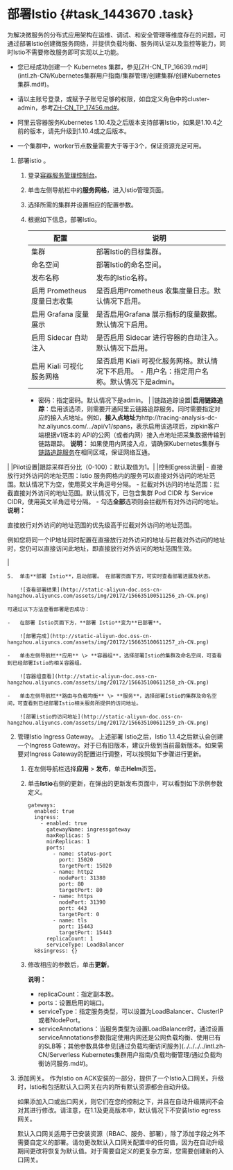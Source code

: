 # 部署Istio {#task_1443670 .task}

为解决微服务的分布式应用架构在运维、调试、和安全管理等维度存在的问题，可通过部署Istio创建微服务网络，并提供负载均衡、服务间认证以及监控等能力，同时Istio不需要修改服务即可实现以上功能。

-   您已经成功创建一个 Kubernetes 集群，参见[ZH-CN\_TP\_16639.md\#](intl.zh-CN/Kubernetes集群用户指南/集群管理/创建集群/创建Kubernetes 集群.md#)。
-   请以主账号登录，或赋予子账号足够的权限，如自定义角色中的cluster-admin，参考[ZH-CN\_TP\_17456.md\#](intl.zh-CN/Kubernetes集群用户指南/授权管理/子账号RBAC权限配置指导.md#)。

-   阿里云容器服务Kubernetes 1.10.4及之后版本支持部署Istio，如果是1.10.4之前的版本，请先升级到1.10.4或之后版本。
-   一个集群中，worker节点数量需要大于等于3个，保证资源充足可用。

1.  部署istio 。 

    1.  登录[容器服务管理控制台](https://cs.console.aliyun.com)。
    2.  单击左侧导航栏中的**服务网格**，进入Istio管理页面。
    3.  选择所需的集群并设置相应的配置参数。
    4.  根据如下信息，部署Istio。 

        |配置|说明|
        |--|--|
        |集群|部署Istio的目标集群。|
        |命名空间|部署Istio的命名空间。|
        |发布名称|发布的Istio名称。|
        |启用 Prometheus 度量日志收集|是否启用Prometheus 收集度量日志。默认情况下启用。|
        |启用 Grafana 度量展示|是否启用Grafana 展示指标的度量数据。默认情况下启用。|
        |启用 Sidecar 自动注入|是否启用 Sidecar 进行容器的自动注入。默认情况下启用。|
        |启用 Kiali 可视化服务网格|是否启用 Kiali 可视化服务网格。默认情况下不启用。         -   用户名：指定用户名称。默认情况下是admin。
        -   密码：指定密码。默认情况下是admin。
 |
        |链路追踪设置|**启用链路追踪**：启用该选项，则需要开通阿里云链路追踪服务。同时需要指定对应的接入点地址。例如，**接入点地址**为http://tracing-analysis-dc-hz.aliyuncs.com/.../api/v1/spans，表示启用该选项后，zipkin客户端根据v1版本的 API的公网（或者内网）接入点地址把采集数据传输到链路跟踪。 **说明：** 如果使用内网接入点，请确保Kubernetes集群与[链路追踪服务](https://tracing-analysis.console.aliyun.com/)在相同区域，保证网络互通。

 |
        |Pilot设置|跟踪采样百分比（0-100）：默认取值为1。|
        |控制Egress流量|         -   直接放行对外访问的地址范围：Istio 服务网格内的服务可以直接对外访问的地址范围。默认情况下为空，使用英文半角逗号分隔。
        -   拦截对外访问的地址范围：拦截直接对外访问的地址范围。默认情况下，已包含集群 Pod CIDR 与 Service CIDR，使用英文半角逗号分隔。
        -   勾选**全部**选项则会拦截所有对外访问的地址。
 **说明：** 

直接放行对外访问的地址范围的优先级高于拦截对外访问的地址范围。

例如您将同一个IP地址同时配置在直接放行对外访问的地址与拦截对外访问的地址时，您仍可以直接访问此地址，即直接放行对外访问的地址范围生效。

 |

    5.  单击**部署 Istio**，启动部署。 在部署页面下方，可实时查看部署进展及状态。

        ![查看部署结果](http://static-aliyun-doc.oss-cn-hangzhou.aliyuncs.com/assets/img/20172/156635100511256_zh-CN.png)

    可通过以下方法查看部署是否成功：

    -   在部署 Istio页面下方，**部署 Istio**变为**已部署**。

        ![部署完成](http://static-aliyun-doc.oss-cn-hangzhou.aliyuncs.com/assets/img/20172/156635100611257_zh-CN.png)

    -   单击左侧导航栏**应用** \> **容器组**，选择部署Istio的集群及命名空间，可查看到已经部署Istio的相关容器组。

        ![容器组查看](http://static-aliyun-doc.oss-cn-hangzhou.aliyuncs.com/assets/img/20172/156635100611258_zh-CN.png)

    -   单击左侧导航栏**路由与负载均衡** \> **服务**，选择部署Istio的集群及命名空间，可查看到已经部署Istio相关服务所提供的访问地址。

        ![部署istio的访问地址](http://static-aliyun-doc.oss-cn-hangzhou.aliyuncs.com/assets/img/20172/156635100611259_zh-CN.png)

2.  管理Istio Ingress Gateway。 上述部署 Istio之后，Istio 1.1.4之后默认会创建一个Ingress Gateway。对于已有旧版本，建议升级到当前最新版本。如果需要对Ingress Gateway的配置进行调整，可以按照如下步骤进行更新。
    1.  在左侧导航栏选择**应用** \> **发布**，单击**Helm**页签。
    2.  单击**Istio**右侧的更新，在弹出的更新发布页面中，可以看到如下示例参数定义。 

        ``` {#codeblock_dy3_ig5_3rs}
        gateways:
          enabled: true
          ingress:
            - enabled: true
              gatewayName: ingressgateway
              maxReplicas: 5
              minReplicas: 1
              ports:
                - name: status-port
                  port: 15020
                  targetPort: 15020
                - name: http2
                  nodePort: 31380
                  port: 80
                  targetPort: 80
                - name: https
                  nodePort: 31390
                  port: 443
                  targetPort: 0
                - name: tls
                  port: 15443
                  targetPort: 15443
              replicaCount: 1
              serviceType: LoadBalancer
          k8singress: {}
        ```

    3.  修改相应的参数后，单击**更新**。 

        **说明：** 

        -   replicaCount：指定副本数。
        -   ports：设置启用的端口。
        -   serviceType：指定服务类型，可以设置为LoadBalancer、ClusterIP或者NodePort。
        -   serviceAnnotations：当服务类型为设置LoadBalancer时，通过设置serviceAnnotations参数指定使用内网还是公网负载均衡、使用已有的SLB等；其他参数具体参见[通过负载均衡访问服务](../../../../intl.zh-CN/Serverless Kubernetes集群用户指南/负载均衡管理/通过负载均衡访问服务.md#)。
3.  添加网关。 作为Istio on ACK安装的一部分，提供了一个Istio入口网关。升级时，Istio和包括默认入口网关在内的所有默认资源都会自动升级。

    如果添加入口或出口网关，则它们在您的控制之下，并且在自动升级期间不会对其进行修改。请注意，在1.1及更高版本中，默认情况下不安装Istio egress网关。

    默认入口网关适用于已安装资源（RBAC、服务、部署），除了添加字段之外不需要自定义的部署。请勿更改默认入口网关配置中的任何值，因为在自动升级期间更改将恢复为默认值。对于需要自定义的更复杂方案，您需要创建新的入口网关。


